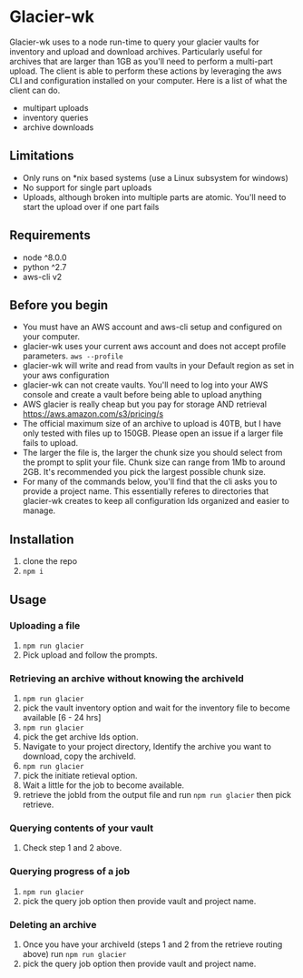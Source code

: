 # Glacier-wk

Glacier-wk uses to a node run-time to query your glacier vaults for inventory and upload and download archives. Particularly useful for archives that are larger than 1GB as you'll need to perform a multi-part upload. The client is able to perform these actions by leveraging the aws CLI and configuration installed on your computer. Here is a list of what the client can do.

- multipart uploads
- inventory queries
- archive downloads

## Limitations

- Only runs on \*nix based systems (use a Linux subsystem for windows)
- No support for single part uploads
- Uploads, although broken into multiple parts are atomic. You'll need to start the upload over if one part fails

## Requirements

- node ^8.0.0
- python ^2.7
- aws-cli v2

## Before you begin

- You must have an AWS account and aws-cli setup and configured on your computer.
- glacier-wk uses your current aws account and does not accept profile parameters. `aws --profile`
- glacier-wk will write and read from vaults in your Default region as set in your aws configuration
- glacier-wk can not create vaults. You'll need to log into your AWS console and create a vault before being able to upload anything
- AWS glacier is really cheap but you pay for storage AND retrieval https://aws.amazon.com/s3/pricing/s
- The official maximum size of an archive to upload is 40TB, but I have only tested with files up to 150GB. Please open an issue if a larger file fails to upload.
- The larger the file is, the larger the chunk size you should select from the prompt to split your file. Chunk size can range from 1Mb to around 2GB. It's recommended you pick the largest possible chunk size.
- For many of the commands below, you'll find that the cli asks you to provide a project name. This essentially referes to directories that glacier-wk creates to keep all configuration Ids organized and easier to manage.

## Installation

1. clone the repo
2. `npm i`

## Usage

### Uploading a file

1. `npm run glacier`
2. Pick upload and follow the prompts.

### Retrieving an archive without knowing the archiveId

1. `npm run glacier`
2. pick the vault inventory option and wait for the inventory file to become available [6 - 24 hrs]
3. `npm run glacier`
4. pick the get archive Ids option.
5. Navigate to your project directory, Identify the archive you want to download, copy the archiveId.
6. `npm run glacier`
7. pick the initiate retieval option.
8. Wait a little for the job to become available.
9. retrieve the jobId from the output file and run `npm run glacier` then pick retrieve.

### Querying contents of your vault

1. Check step 1 and 2 above.

### Querying progress of a job

1. `npm run glacier`
2. pick the query job option then provide vault and project name.

### Deleting an archive

1. Once you have your archiveId (steps 1 and 2 from the retrieve routing above) run `npm run glacier`
2. pick the query job option then provide vault and project name.
